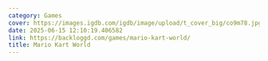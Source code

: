 ```yaml
---
category: Games
cover: https://images.igdb.com/igdb/image/upload/t_cover_big/co9m78.jpg
date: 2025-06-15 12:10:19.406582
link: https://backloggd.com/games/mario-kart-world/
title: Mario Kart World
---
```

